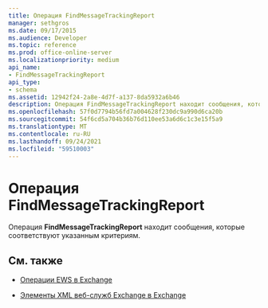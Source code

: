 ```yaml
---
title: Операция FindMessageTrackingReport
manager: sethgros
ms.date: 09/17/2015
ms.audience: Developer
ms.topic: reference
ms.prod: office-online-server
ms.localizationpriority: medium
api_name:
- FindMessageTrackingReport
api_type:
- schema
ms.assetid: 12942f24-2a8e-4d7f-a137-8da5932a6b46
description: Операция FindMessageTrackingReport находит сообщения, которые соответствуют указанным критериям.
ms.openlocfilehash: 57f0d7794b56fd7a004628f230dc9a990d6ca20b
ms.sourcegitcommit: 54f6cd5a704b36b76d110ee53a6d6c1c3e15f5a9
ms.translationtype: MT
ms.contentlocale: ru-RU
ms.lasthandoff: 09/24/2021
ms.locfileid: "59510003"
---
```

# <a name="findmessagetrackingreport-operation"></a>Операция FindMessageTrackingReport

Операция **FindMessageTrackingReport** находит сообщения, которые соответствуют указанным критериям. 
  
## <a name="see-also"></a>См. также

- [Операции EWS в Exchange](ews-operations-in-exchange.md)
  
- [Элементы XML веб-служб Exchange в Exchange](ews-xml-elements-in-exchange.md)

